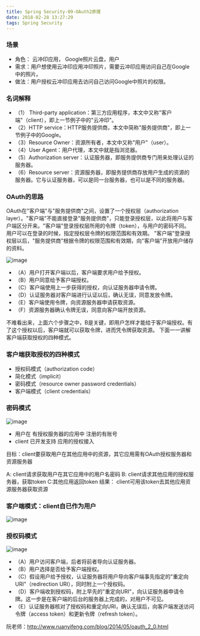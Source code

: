 ```yaml
---
title: Spring Security-09-OAuth2原理
date: 2018-02-28 13:27:29
tags: Spring Security
---
```


### 场景
* 角色： 云冲印应用， Google照片云盘，用户
* 需求：用户想使用云冲印应用冲印照片，需要云冲印应用访问自己在Google中的照片。
* 做法：用户授权云冲印应用去访问自己访问Google中照片的权限。

### 名词解释
- （1） Third-party application：第三方应用程序，本文中又称"客户端"（client），即上一节例子中的"云冲印"。
- （2）HTTP service：HTTP服务提供商，本文中简称"服务提供商"，即上一节例子中的Google。
- （3）Resource Owner：资源所有者，本文中又称"用户"（user）。
- （4）User Agent：用户代理，本文中就是指浏览器。
- （5）Authorization server：认证服务器，即服务提供商专门用来处理认证的服务器。
- （6）Resource server：资源服务器，即服务提供商存放用户生成的资源的服务器。它与认证服务器，可以是同一台服务器，也可以是不同的服务器。

### OAuth的思路
OAuth在"客户端"与"服务提供商"之间，设置了一个授权层（authorization layer）。"客户端"不能直接登录"服务提供商"，只能登录授权层，以此将用户与客户端区分开来。"客户端"登录授权层所用的令牌（token），与用户的密码不同。用户可以在登录的时候，指定授权层令牌的权限范围和有效期。
"客户端"登录授权层以后，"服务提供商"根据令牌的权限范围和有效期，向"客户端"开放用户储存的资料。

![image](https://note.youdao.com/yws/api/personal/file/3F5D4F45228949D99E9BCB9D6CDD62FD?method=download&shareKey=aa3cfc804bb7645db7d78c54e9f2f4a2)

- （A）用户打开客户端以后，客户端要求用户给予授权。
- （B）用户同意给予客户端授权。
- （C）客户端使用上一步获得的授权，向认证服务器申请令牌。
- （D）认证服务器对客户端进行认证以后，确认无误，同意发放令牌。
- （E）客户端使用令牌，向资源服务器申请获取资源。
- （F）资源服务器确认令牌无误，同意向客户端开放资源。

不难看出来，上面六个步骤之中，B是关键，即用户怎样才能给于客户端授权。有了这个授权以后，客户端就可以获取令牌，进而凭令牌获取资源。
下面一一讲解客户端获取授权的四种模式。

### 客户端获取授权的四种模式
- 授权码模式（authorization code）
- 简化模式（implicit）
- 密码模式（resource owner password credentials）
- 客户端模式（client credentials）

### 密码模式
![image](https://note.youdao.com/yws/api/personal/file/BFB659BC33C94F5BB6B2BA532277F95D?method=download&shareKey=d71f118c94869a848487ec3c50039bef)

- 用户在  有授权服务器的应用中   注册的有账号
- client   已开发支持   应用的授权接入

目标：client要获取用户在其他应用中的资源，其它应用需有OAuth授权服务器和资源服务器

A: client请求获取用户在其它应用中的用户名密码
B: client请求其他应用的授权服务器，获取token
C:其他应用返回token
结果： client可用该token去其他应用资源服务器获取资源

### 客户端模式：client自已作为用户
![image](https://note.youdao.com/yws/api/personal/file/D004E6A427C04066906F0D070447B7B4?method=download&shareKey=28d93837b5bcb382a3b937cfc0cc7411)

### 授权码模式
![image](https://note.youdao.com/yws/api/personal/file/29905A687A62407AA7463825A11364F6?method=download&shareKey=220b0268b259ca5be55e6f5e3deb30a1)
- （A）用户访问客户端，后者将前者导向认证服务器。
- （B）用户选择是否给予客户端授权。
- （C）假设用户给予授权，认证服务器将用户导向客户端事先指定的"重定向URI"（redirection URI），同时附上一个授权码。
- （D）客户端收到授权码，附上早先的"重定向URI"，向认证服务器申请令牌。这一步是在客户端的后台的服务器上完成的，对用户不可见。
- （E）认证服务器核对了授权码和重定向URI，确认无误后，向客户端发送访问令牌（access token）和更新令牌（refresh token）。

阮老师：http://www.ruanyifeng.com/blog/2014/05/oauth_2_0.html
